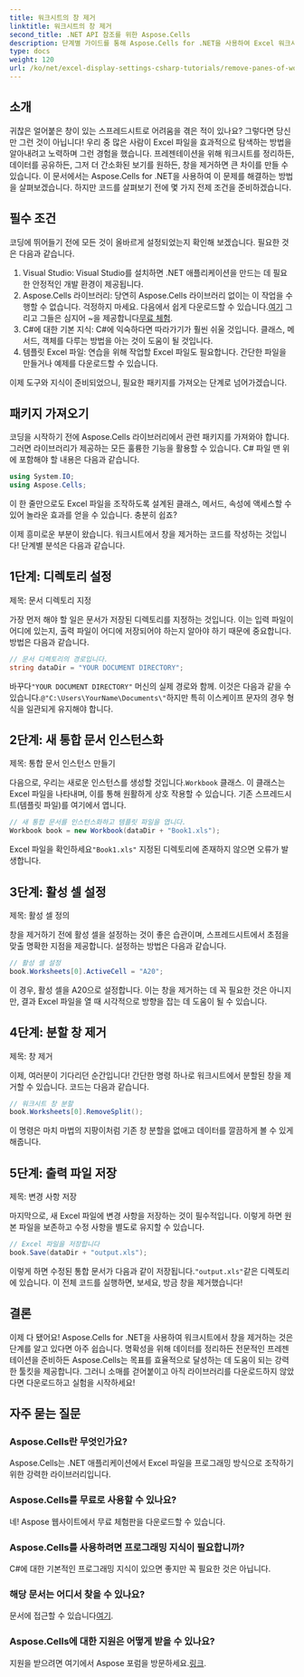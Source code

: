 ```yaml
---
title: 워크시트의 창 제거
linktitle: 워크시트의 창 제거
second_title: .NET API 참조를 위한 Aspose.Cells
description: 단계별 가이드를 통해 Aspose.Cells for .NET을 사용하여 Excel 워크시트에서 창을 손쉽게 제거하는 방법을 알아보세요.
type: docs
weight: 120
url: /ko/net/excel-display-settings-csharp-tutorials/remove-panes-of-worksheet/
---
```

## 소개

귀찮은 얼어붙은 창이 있는 스프레드시트로 어려움을 겪은 적이 있나요? 그렇다면 당신만 그런 것이 아닙니다! 우리 중 많은 사람이 Excel 파일을 효과적으로 탐색하는 방법을 알아내려고 노력하며 그런 경험을 했습니다. 프레젠테이션을 위해 워크시트를 정리하든, 데이터를 공유하든, 그저 더 간소화된 보기를 원하든, 창을 제거하면 큰 차이를 만들 수 있습니다. 이 문서에서는 Aspose.Cells for .NET을 사용하여 이 문제를 해결하는 방법을 살펴보겠습니다. 하지만 코드를 살펴보기 전에 몇 가지 전제 조건을 준비하겠습니다.

## 필수 조건

코딩에 뛰어들기 전에 모든 것이 올바르게 설정되었는지 확인해 보겠습니다. 필요한 것은 다음과 같습니다.

1. Visual Studio: Visual Studio를 설치하면 .NET 애플리케이션을 만드는 데 필요한 안정적인 개발 환경이 제공됩니다.
2.  Aspose.Cells 라이브러리: 당연히 Aspose.Cells 라이브러리 없이는 이 작업을 수행할 수 없습니다. 걱정하지 마세요. 다음에서 쉽게 다운로드할 수 있습니다.[여기](https://releases.aspose.com/cells/net/) 그리고 그들은 심지어 ~을 제공합니다[무료 체험](https://releases.aspose.com/).
3. C#에 대한 기본 지식: C#에 익숙하다면 따라가기가 훨씬 쉬울 것입니다. 클래스, 메서드, 객체를 다루는 방법을 아는 것이 도움이 될 것입니다.
4. 템플릿 Excel 파일: 연습을 위해 작업할 Excel 파일도 필요합니다. 간단한 파일을 만들거나 예제를 다운로드할 수 있습니다.

이제 도구와 지식이 준비되었으니, 필요한 패키지를 가져오는 단계로 넘어가겠습니다.

## 패키지 가져오기

코딩을 시작하기 전에 Aspose.Cells 라이브러리에서 관련 패키지를 가져와야 합니다. 그러면 라이브러리가 제공하는 모든 훌륭한 기능을 활용할 수 있습니다. C# 파일 맨 위에 포함해야 할 내용은 다음과 같습니다.

```csharp
using System.IO;
using Aspose.Cells;
```

이 한 줄만으로도 Excel 파일을 조작하도록 설계된 클래스, 메서드, 속성에 액세스할 수 있어 놀라운 효과를 얻을 수 있습니다. 충분히 쉽죠?

이제 흥미로운 부분이 왔습니다. 워크시트에서 창을 제거하는 코드를 작성하는 것입니다! 단계별 분석은 다음과 같습니다.

## 1단계: 디렉토리 설정

제목: 문서 디렉토리 지정

가장 먼저 해야 할 일은 문서가 저장된 디렉토리를 지정하는 것입니다. 이는 입력 파일이 어디에 있는지, 출력 파일이 어디에 저장되어야 하는지 알아야 하기 때문에 중요합니다. 방법은 다음과 같습니다.

```csharp
// 문서 디렉토리의 경로입니다.
string dataDir = "YOUR DOCUMENT DIRECTORY";
```

 바꾸다`"YOUR DOCUMENT DIRECTORY"` 머신의 실제 경로와 함께. 이것은 다음과 같을 수 있습니다.`@"C:\Users\YourName\Documents\"`하지만 특히 이스케이프 문자의 경우 형식을 일관되게 유지해야 합니다.

## 2단계: 새 통합 문서 인스턴스화

제목: 통합 문서 인스턴스 만들기

 다음으로, 우리는 새로운 인스턴스를 생성할 것입니다.`Workbook` 클래스. 이 클래스는 Excel 파일을 나타내며, 이를 통해 원활하게 상호 작용할 수 있습니다. 기존 스프레드시트(템플릿 파일)를 여기에서 엽니다.

```csharp
// 새 통합 문서를 인스턴스화하고 템플릿 파일을 엽니다.
Workbook book = new Workbook(dataDir + "Book1.xls");
```

 Excel 파일을 확인하세요`"Book1.xls"` 지정된 디렉토리에 존재하지 않으면 오류가 발생합니다. 

## 3단계: 활성 셀 설정

제목: 활성 셀 정의

창을 제거하기 전에 활성 셀을 설정하는 것이 좋은 습관이며, 스프레드시트에서 초점을 맞출 명확한 지점을 제공합니다. 설정하는 방법은 다음과 같습니다.

```csharp
// 활성 셀 설정
book.Worksheets[0].ActiveCell = "A20";
```

이 경우, 활성 셀을 A20으로 설정합니다. 이는 창을 제거하는 데 꼭 필요한 것은 아니지만, 결과 Excel 파일을 열 때 시각적으로 방향을 잡는 데 도움이 될 수 있습니다.

## 4단계: 분할 창 제거

제목: 창 제거

이제, 여러분이 기다리던 순간입니다! 간단한 명령 하나로 워크시트에서 분할된 창을 제거할 수 있습니다. 코드는 다음과 같습니다.

```csharp
// 워크시트 창 분할
book.Worksheets[0].RemoveSplit();
```

이 명령은 마치 마법의 지팡이처럼 기존 창 분할을 없애고 데이터를 깔끔하게 볼 수 있게 해줍니다.

## 5단계: 출력 파일 저장

제목: 변경 사항 저장

마지막으로, 새 Excel 파일에 변경 사항을 저장하는 것이 필수적입니다. 이렇게 하면 원본 파일을 보존하고 수정 사항을 별도로 유지할 수 있습니다.

```csharp
// Excel 파일을 저장합니다
book.Save(dataDir + "output.xls");
```

 이렇게 하면 수정된 통합 문서가 다음과 같이 저장됩니다.`"output.xls"`같은 디렉토리에 있습니다. 이 전체 코드를 실행하면, 보세요, 방금 창을 제거했습니다!

## 결론

이제 다 됐어요! Aspose.Cells for .NET을 사용하여 워크시트에서 창을 제거하는 것은 단계를 알고 있다면 아주 쉽습니다. 명확성을 위해 데이터를 정리하든 전문적인 프레젠테이션을 준비하든 Aspose.Cells는 목표를 효율적으로 달성하는 데 도움이 되는 강력한 툴킷을 제공합니다. 그러니 소매를 걷어붙이고 아직 라이브러리를 다운로드하지 않았다면 다운로드하고 실험을 시작하세요!

## 자주 묻는 질문

### Aspose.Cells란 무엇인가요?
Aspose.Cells는 .NET 애플리케이션에서 Excel 파일을 프로그래밍 방식으로 조작하기 위한 강력한 라이브러리입니다.

### Aspose.Cells를 무료로 사용할 수 있나요?
네! Aspose 웹사이트에서 무료 체험판을 다운로드할 수 있습니다.

### Aspose.Cells를 사용하려면 프로그래밍 지식이 필요합니까?
C#에 대한 기본적인 프로그래밍 지식이 있으면 좋지만 꼭 필요한 것은 아닙니다.

### 해당 문서는 어디서 찾을 수 있나요?
 문서에 접근할 수 있습니다[여기](https://reference.aspose.com/cells/net/).

### Aspose.Cells에 대한 지원은 어떻게 받을 수 있나요?
 지원을 받으려면 여기에서 Aspose 포럼을 방문하세요.[링크](https://forum.aspose.com/c/cells/9).